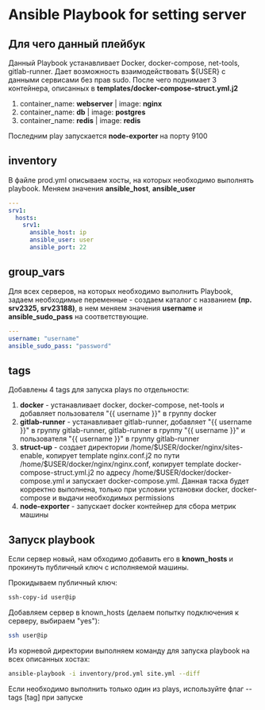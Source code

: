 # Ansible Playbook for setting server

## Для чего данный плейбук

Данный Playbook устанавливает Docker, docker-compose, net-tools, gitlab-runner. Дает возможность взаимодействовать ${USER} с данными сервисами без прав sudo.
После чего поднимает 3 контейнера, описанных в **templates/docker-compose-struct.yml.j2**

1. container_name: **webserver** | image: **nginx**
2. container_name: **db** | image: **postgres**
3. container_name: **redis** | image: **redis**

Последним play запускается **node-exporter** на порту 9100

## inventory

В файле prod.yml описываем хосты, на которых необходимо выполнять playbook. Меняем значения **ansible_host**, **ansible_user**

```yml
---
srv1:
  hosts:
    srv1:
      ansible_host: ip
      ansible_user: user
      ansible_port: 22
```

## group_vars

Для всех серверов, на которых необходимо выполнить Playbook, задаем необходимые переменные - создаем каталог с названием **(пр. srv2325, srv23188)**, в нем меняем значения **username** и **ansible_sudo_pass** на соответствующие.  

```yml
---
username: "username"
ansible_sudo_pass: "password"
```

## tags

Добавлены 4 tags для запуска plays по отдельности:

1. **docker** - устанавливает docker, docker-compose, net-tools и добавляет пользователя "{{ username }}" в группу docker
2. **gitlab-runner** - устанавливает gitlab-runner, добавляет "{{ username }}" в группу gitlab-runner, gitlab-runner в группу "{{ username }}" и пользователя "{{ username }}" в группу gitlab-runner
3. **struct-up** - создает директории /home/\$USER/docker/nginx/sites-enable, копирует template nginx.conf.j2 по пути /home/\$USER/docker/nginx/nginx.conf, копирует template docker-compose-struct.yml.j2 по адресу /home/\$USER/docker/docker-compose.yml и запускает docker-compose.yml. Данная таска будет корректно выполнена, только при условии установки docker, docker-compose и выдачи необходимых permissions
4. **node-exporter** - запускает docker контейнер для сбора метрик машины 

## Запуск playbook

Если сервер новый, нам обходимо добавить его в **known_hosts** и прокинуть публичный ключ с исполняемой машины.

Прокидываем публичный ключ:
```sh
ssh-copy-id user@ip
```
Добавляем сервер в known_hosts (делаем попытку подключения к серверу, выбираем "yes"):
```sh
ssh user@ip
```
Из корневой директории выполняем команду для запуска playbook на всех описанных хостах:

```sh
ansible-playbook -i inventory/prod.yml site.yml --diff
```
Если необходимо выполнить только один из plays, используйте флаг --tags [tag] при запуске
